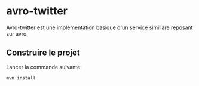 # avro-twitter
Avro-twitter est une implémentation basique d'un service similiare reposant sur avro.

## Construire le projet

Lancer la commande suivante:

```bash
mvn install
```